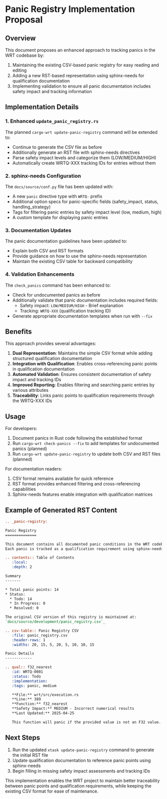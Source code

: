 # Panic Registry Implementation Proposal

## Overview

This document proposes an enhanced approach to tracking panics in the WRT codebase by:

1. Maintaining the existing CSV-based panic registry for easy reading and editing
2. Adding a new RST-based representation using sphinx-needs for qualification documentation
3. Implementing validation to ensure all panic documentation includes safety impact and tracking information

## Implementation Details

### 1. Enhanced `update_panic_registry.rs`

The planned `cargo-wrt update-panic-registry` command will be extended to:

- Continue to generate the CSV file as before
- Additionally generate an RST file with sphinx-needs directives
- Parse safety impact levels and categorize them (LOW/MEDIUM/HIGH)
- Automatically create WRTQ-XXX tracking IDs for entries without them

### 2. sphinx-needs Configuration

The `docs/source/conf.py` file has been updated with:

- A new `panic` directive type with `WRTQ-` prefix
- Additional option specs for panic-specific fields (safety_impact, status, handling_strategy)
- Tags for filtering panic entries by safety impact level (low, medium, high)
- A custom template for displaying panic entries

### 3. Documentation Updates

The panic documentation guidelines have been updated to:

- Explain both CSV and RST formats
- Provide guidance on how to use the sphinx-needs representation
- Maintain the existing CSV table for backward compatibility

### 4. Validation Enhancements

The `check_panics` command has been enhanced to:

- Check for undocumented panics as before
- Additionally validate that panic documentation includes required fields:
  - Safety impact: `LOW/MEDIUM/HIGH` - Brief explanation
  - Tracking: `WRTQ-XXX` (qualification tracking ID)
- Generate appropriate documentation templates when run with `--fix`

## Benefits

This approach provides several advantages:

1. **Dual Representation**: Maintains the simple CSV format while adding structured qualification documentation
2. **Integration with Qualification**: Enables cross-referencing panic points in qualification documentation
3. **Automated Validation**: Ensures consistent documentation of safety impact and tracking IDs
4. **Improved Reporting**: Enables filtering and searching panic entries by various attributes
5. **Traceability**: Links panic points to qualification requirements through the WRTQ-XXX IDs

## Usage

For developers:

1. Document panics in Rust code following the established format
2. Run `cargo-wrt check-panics --fix` to add templates for undocumented panics (planned)
3. Run `cargo-wrt update-panic-registry` to update both CSV and RST files (planned)

For documentation readers:

1. CSV format remains available for quick reference
2. RST format provides enhanced filtering and cross-referencing capabilities
3. Sphinx-needs features enable integration with qualification matrices

## Example of Generated RST Content

```rst
.. _panic-registry:

Panic Registry
==============

This document contains all documented panic conditions in the WRT codebase.
Each panic is tracked as a qualification requirement using sphinx-needs.

.. contents:: Table of Contents
   :local:
   :depth: 2

Summary
-------

* Total panic points: 14
* Status:
  * Todo: 14
  * In Progress: 0
  * Resolved: 0

The original CSV version of this registry is maintained at:
`docs/source/development/panic_registry.csv`_

.. csv-table:: Panic Registry CSV
   :file: panic_registry.csv
   :header-rows: 1
   :widths: 20, 15, 5, 20, 5, 10, 10, 15

Panic Details
------------

.. qual:: f32_nearest
   :id: WRTQ-0001
   :status: Todo
   :implementation: 
   :tags: panic, medium

   **File:** wrt/src/execution.rs
   **Line:** 389
   **Function:** f32_nearest
   **Safety Impact:** MEDIUM - Incorrect numerical results
   **Last Updated:** 2025-04-25

   This function will panic if the provided value is not an F32 value.
```

## Next Steps

1. Run the updated `xtask update-panic-registry` command to generate the initial RST file
2. Update qualification documentation to reference panic points using sphinx-needs
3. Begin filling in missing safety impact assessments and tracking IDs

This implementation enables the WRT project to maintain better traceability between panic points and qualification requirements, while keeping the existing CSV format for ease of maintenance. 
